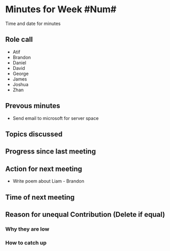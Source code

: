 # Minutes for Week #Num#
Time and date for minutes
## Role call

* Atif
* Brandon
* Daniel
* David
* George
* James
* Joshua
* Zhan

## Prevous minutes
* Send email to microsoft for server space

## Topics discussed

## Progress since last meeting

## Action for next meeting
* Write poem about Liam - Brandon

## Time of next meeting

## Reason for unequal Contribution (Delete if equal)

### Why they are low
### How to catch up
